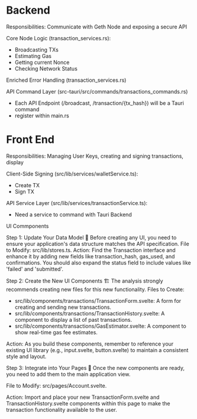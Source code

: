 # Backend

Responsibilities: Communicate with Geth Node and exposing a secure API 

Core Node Logic (transaction_services.rs):
- Broadcasting TXs
- Estimating Gas
- Getting current Nonce
- Checking Network Status

Enriched Error Handling (transaction_services.rs)

API Command Layer (src-tauri/src/commands/transactions_commands.rs)
 - Each API Endpoint (/broadcast, /transaction/{tx_hash}) will be a Tauri command
 - register within main.rs 

# Front End

Responsibilities: Managing User Keys, creating and signing transactions, display

Client-Side Signing (src/lib/services/walletService.ts): 
 - Create TX
 - Sign TX

API Service Layer (src/lib/services/transactionService.ts):
- Need a service to command with Tauri Backend 

UI Commponents

Step 1: Update Your Data Model 📝
Before creating any UI, you need to ensure your application's data structure matches the API specification.
File to Modify: src/lib/stores.ts.
Action: Find the Transaction interface and enhance it by adding new fields like transaction_hash, gas_used, and confirmations. You should also expand the status field to include values like 'failed' and 'submitted'.


Step 2: Create the New UI Components 🏗️
The analysis strongly recommends creating new files for this new functionality.
Files to Create:

 - src/lib/components/transactions/TransactionForm.svelte: A form for creating and sending new transactions.
 - src/lib/components/transactions/TransactionHistory.svelte: A component to display a list of past transactions.
 - src/lib/components/transactions/GasEstimator.svelte: A component to show real-time gas fee estimates.

Action: As you build these components, remember to reference your existing UI library (e.g., input.svelte, button.svelte) to maintain a consistent style and layout.

Step 3: Integrate into Your Pages 🧩
Once the new components are ready, you need to add them to the main application view.

File to Modify: src/pages/Account.svelte.

Action: Import and place your new TransactionForm.svelte and TransactionHistory.svelte components within this page to make the transaction functionality available to the user.
